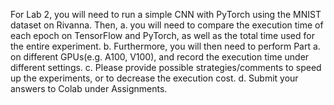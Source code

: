 For Lab 2, you will need to run a simple CNN with PyTorch using the MNIST dataset on Rivanna. Then,
a. you will need to compare the execution time of each epoch on TensorFlow and PyTorch, as well as the total time used for the entire experiment.
b. Furthermore, you will then need to perform Part a. on different GPUs(e.g. A100, V100), and record the execution time under different settings.
c. Please provide possible strategies/comments to speed up the experiments, or to decrease the execution cost.
d. Submit your answers to Colab under Assignments.
